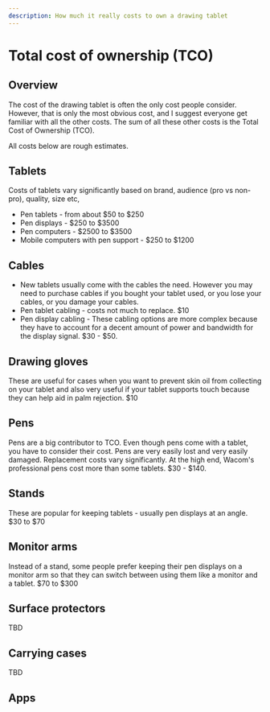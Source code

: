 ```yaml
---
description: How much it really costs to own a drawing tablet
---
```


# Total cost of ownership (TCO)

## Overview

The cost of the drawing tablet is often the only cost people consider. However, that is only the most obvious cost, and I suggest everyone get familiar with all the other costs. The sum of all these other costs is the Total Cost of Ownership (TCO).

All costs below are rough estimates.

## Tablets

Costs of tablets vary significantly based on brand, audience (pro vs non-pro), quality, size etc,

* Pen tablets - from about $50 to $250
* Pen displays - $250 to $3500
* Pen computers - $2500 to $3500&#x20;
* Mobile computers with pen support - $250 to $1200

## Cables

* New tablets usually come with the cables the need. However you may need to purchase cables if you bought your tablet used, or you lose your cables, or you damage your cables.
* Pen tablet cabling - costs not much to replace. $10
* Pen display cabling - These cabling options are more complex because they have to account for a decent amount of power and bandwidth for the display signal. $30 - $50.&#x20;

## Drawing gloves

These are useful for cases when you want to prevent skin oil from collecting on your tablet and also very useful if your tablet supports touch because they can help aid in palm rejection. $10

## Pens

Pens are a big contributor to TCO. Even though pens come with a tablet, you have to consider their cost. Pens are very easily lost and very easily damaged. Replacement costs vary significantly. At the high end, Wacom's professional pens cost more than some tablets. $30 - $140.

## Stands

These are popular for keeping tablets - usually pen displays at an angle. $30 to $70

## Monitor arms

Instead of a stand, some people prefer keeping their pen displays on a monitor arm so that they can switch between using them like a monitor and a tablet. $70 to $300

## Surface protectors

TBD

## Carrying cases

TBD

## Apps


